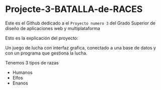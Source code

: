 # Projecte-3-BATALLA-de-RACES

Este es el Github dedicado a el `Proyecto numero 3` del Grado Superior de diseño de aplicaciones web y multiplataforma  

Esto es la explicación del proyecto: 

Un juego de lucha con interfaz grafica, conectado a una base de datos y con un programa que gestiona la lucha.

Tenemos 3 tipos de razas
- Humanos
- Elfos
- Enanos 
